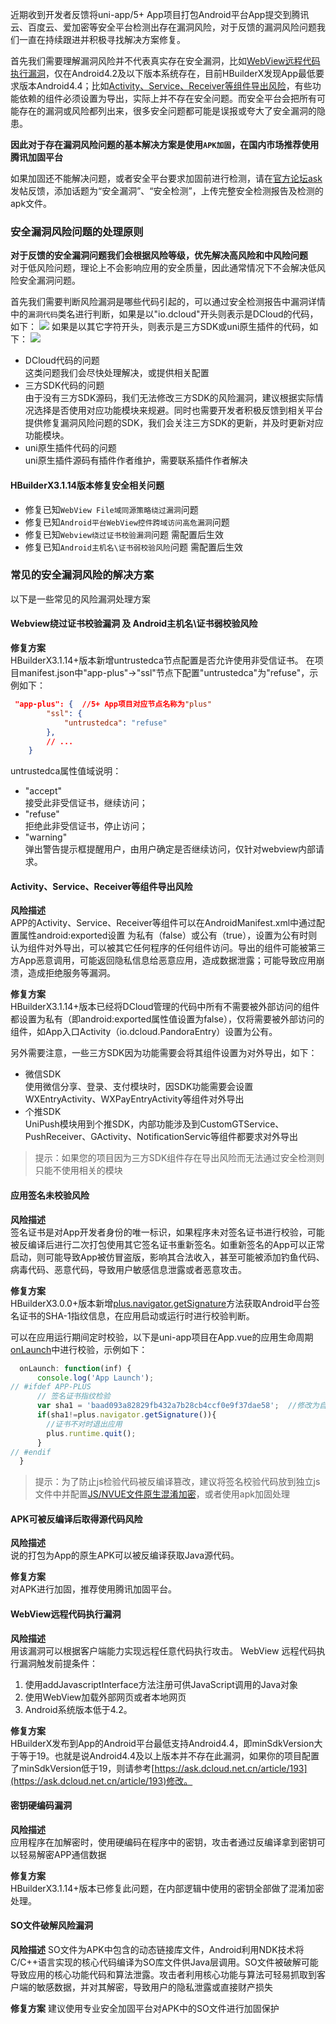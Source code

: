 近期收到开发者反馈将uni-app/5+ App项目打包Android平台App提交到腾讯云、百度云、爱加密等安全平台检测出存在漏洞风险，对于反馈的漏洞风险问题我们一直在持续跟进并积极寻找解决方案修复。

首先我们需要理解漏洞风险并不代表真实存在安全漏洞，比如[WebView远程代码执行漏洞](#webview_jsinterface)，仅在Android4.2及以下版本系统存在，目前HBuilderX发现App最低要求版本Android4.4；比如[Activity、Service、Receiver等组件导出风险](#export)，有些功能依赖的组件必须设置为导出，实际上并不存在安全问题。而安全平台会把所有可能存在的漏洞或风险都列出来，很多安全问题都可能是误报或夸大了安全漏洞的隐患。

**因此对于存在漏洞风险问题的基本解决方案是使用`APK加固`，在国内市场推荐使用腾讯加固平台**

如果加固还不能解决问题，或者安全平台要求加固前进行检测，请在[官方论坛ask](https://ask.dcloud.net.cn/explore/)发帖反馈，添加话题为“安全漏洞”、“安全检测”，上传完整安全检测报告及检测的apk文件。


### 安全漏洞风险问题的处理原则
**对于反馈的安全漏洞问题我们会根据风险等级，优先解决高风险和中风险问题**  
对于低风险问题，理论上不会影响应用的安全质量，因此通常情况下不会解决低风险安全漏洞问题。

首先我们需要判断风险漏洞是哪些代码引起的，可以通过安全检测报告中漏洞详情中的`漏洞代码`类名进行判断，如果是以"io.dcloud"开头则表示是DCloud的代码，如下：
![](https://partner-dcloud-native.oss-cn-hangzhou.aliyuncs.com/images/uniapp/security/android/dcloud.png)
如果是以其它字符开头，则表示是三方SDK或uni原生插件的代码，如下：
![](https://partner-dcloud-native.oss-cn-hangzhou.aliyuncs.com/images/uniapp/security/android/third.png)

- DCloud代码的问题  
这类问题我们会尽快处理解决，或提供相关配置
- 三方SDK代码的问题  
由于没有三方SDK源码，我们无法修改三方SDK的风险漏洞，建议根据实际情况选择是否使用对应功能模块来规避。同时也需要开发者积极反馈到相关平台提供修复漏洞风险问题的SDK，我们会关注三方SDK的更新，并及时更新对应功能模块。
- uni原生插件代码的问题  
uni原生插件源码有插件作者维护，需要联系插件作者解决


#### HBuilderX3.1.14版本修复安全相关问题
- 修复已知`WebView File域同源策略绕过漏洞`问题
- 修复已知`Android平台WebView控件跨域访问高危漏洞`问题
- 修复已知`Webview绕过证书校验漏洞`问题 需配置后生效
- 修复已知`Android主机名\证书弱校验风险`问题 需配置后生效



### 常见的安全漏洞风险的解决方案

以下是一些常见的风险漏洞处理方案


<a id="web_untrustedca"/>

#### Webview绕过证书校验漏洞 及 Android主机名\证书弱校验风险
**修复方案**  
HBuilderX3.1.14+版本新增untrustedca节点配置是否允许使用非受信证书。
在项目manifest.json中"app-plus"->"ssl"节点下配置"untrustedca"为"refuse"，示例如下：
``` json
 "app-plus": {  //5+ App项目对应节点名称为"plus"  
        "ssl": {  
            "untrustedca": "refuse"  
        },  
        // ...  
    }

```

untrustedca属性值域说明：
- "accept"  
接受此非受信证书，继续访问；
- "refuse"  
拒绝此非受信证书，停止访问；
- "warning"  
弹出警告提示框提醒用户，由用户确定是否继续访问，仅针对webview内部请求。


<a id="export"/>

#### Activity、Service、Receiver等组件导出风险  
**风险描述**  
APP的Activity、Service、Receiver等组件可以在AndroidManifest.xml中通过配置属性android:exported设置
为私有（false）或公有（true），设置为公有时则认为组件对外导出，可以被其它任何程序的任何组件访问。导出的组件可能被第三方App恶意调用，可能返回隐私信息给恶意应用，造成数据泄露；可能导致应用崩溃，造成拒绝服务等漏洞。

**修复方案**  
HBuilderX3.1.14+版本已经将DCloud管理的代码中所有不需要被外部访问的组件都设置为私有（即android:exported属性值设置为false），仅将需要被外部访问的组件，如App入口Activity（io.dcloud.PandoraEntry）设置为公有。

另外需要注意，一些三方SDK因为功能需要会将其组件设置为对外导出，如下：
- 微信SDK  
使用微信分享、登录、支付模块时，因SDK功能需要会设置WXEntryActivity、WXPayEntryActivity等组件对外导出
- 个推SDK  
UniPush模块用到个推SDK，内部功能涉及到CustomGTService、PushReceiver、GActivity、NotificationServic等组件都要求对外导出

> 提示：如果您的项目因为三方SDK组件存在导出风险而无法通过安全检测则只能不使用相关的模块


#### 应用签名未校验风险  
**风险描述**  
签名证书是对App开发者身份的唯一标识，如果程序未对签名证书进行校验，可能被反编译后进行二次打包使用其它签名证书重新签名。如重新签名的App可以正常启动，则可能导致App被仿冒盗版，影响其合法收入，甚至可能被添加钓鱼代码、病毒代码、恶意代码，导致用户敏感信息泄露或者恶意攻击。

**修复方案**  
HBuilderX3.0.0+版本新增[plus.navigator.getSignature](https://www.html5plus.org/doc/zh_cn/navigator.html#plus.navigator.getSignature)方法获取Android平台签名证书的SHA-1指纹信息，在应用启动或运行时进行校验判断。

可以在应用运行期间定时校验，以下是uni-app项目在App.vue的应用生命周期[onLaunch](https://uniapp.dcloud.io/collocation/frame/lifecycle?id=%e5%ba%94%e7%94%a8%e7%94%9f%e5%91%bd%e5%91%a8%e6%9c%9f)中进行校验，示例如下：
``` js
  onLaunch: function(inf) {
      console.log('App Launch');
// #ifdef APP-PLUS
      // 签名证书指纹检验
      var sha1 = 'baad093a82829fb432a7b28cb4ccf0e9f37dae58';  //修改为自己应用签名证书SHA-1值，是全小写并且中间不包含“:”符号
      if(sha1!=plus.navigator.getSignature()){
        //证书不对时退出应用
        plus.runtime.quit();
      }
// #endif
  }

```

> 提示：为了防止js检验代码被反编译篡改，建议将签名校验代码放到独立js文件中并配置[JS/NVUE文件原生混淆加密](https://ask.dcloud.net.cn/article/36437)，或者使用apk加固处理


#### APK可被反编译后取得源代码风险  
**风险描述**  
说的打包为App的原生APK可以被反编译获取Java源代码。

**修复方案**  
对APK进行加固，推荐使用腾讯加固平台。


<a id="webview_jsinterface"/>

#### WebView远程代码执行漏洞  
**风险描述**  
用该漏洞可以根据客户端能力实现远程任意代码执行攻击。 WebView 远程代码执行漏洞触发前提条件：
1. 使用addJavascriptInterface方法注册可供JavaScript调用的Java对象
2. 使用WebView加载外部网页或者本地网页
3. Android系统版本低于4.2。

**修复方案**  
HBuilderX发布到App的Android平台最低支持Android4.4，即minSdkVersion大于等于19。也就是说Android4.4及以上版本并不存在此漏洞，如果你的项目配置了minSdkVersion低于19，则请参考[https://ask.dcloud.net.cn/article/193](https://ask.dcloud.net.cn/article/193)修改。


#### 密钥硬编码漏洞
**风险描述**  
应用程序在加解密时，使用硬编码在程序中的密钥，攻击者通过反编译拿到密钥可以轻易解密APP通信数据

**修复方案**  
HBuilderX3.1.14+版本已修复此问题，在内部逻辑中使用的密钥全部做了混淆加密处理。

#### SO文件破解风险漏洞
**风险描述** 
SO文件为APK中包含的动态链接库文件，Android利用NDK技术将C/C++语言实现的核心代码编译为SO库文件供Java层调用。SO文件被破解可能导致应用的核心功能代码和算法泄露。攻击者利用核心功能与算法可轻易抓取到客户端的敏感数据，并对其解密，导致用户的隐私泄露或直接财产损失

**修复方案** 
建议使用专业安全加固平台对APK中的SO文件进行加固保护